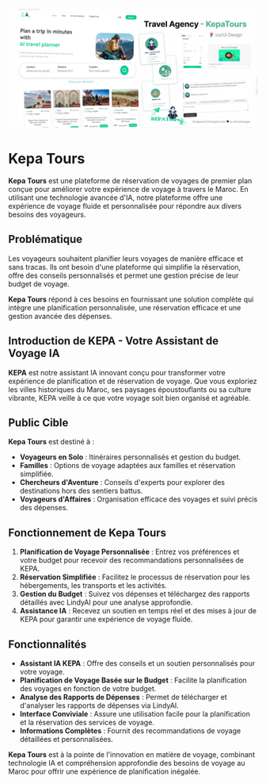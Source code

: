 <img src="kepatours image.png" border="0">

# Kepa Tours

**Kepa Tours** est une plateforme de réservation de voyages de premier plan conçue pour améliorer votre expérience de voyage à travers le Maroc. En utilisant une technologie avancée d'IA, notre plateforme offre une expérience de voyage fluide et personnalisée pour répondre aux divers besoins des voyageurs.

## Problématique

Les voyageurs souhaitent planifier leurs voyages de manière efficace et sans tracas. Ils ont besoin d'une plateforme qui simplifie la réservation, offre des conseils personnalisés et permet une gestion précise de leur budget de voyage.

**Kepa Tours** répond à ces besoins en fournissant une solution complète qui intègre une planification personnalisée, une réservation efficace et une gestion avancée des dépenses.

## Introduction de KEPA - Votre Assistant de Voyage IA

**KEPA** est notre assistant IA innovant conçu pour transformer votre expérience de planification et de réservation de voyage. Que vous exploriez les villes historiques du Maroc, ses paysages époustouflants ou sa culture vibrante, KEPA veille à ce que votre voyage soit bien organisé et agréable.

## Public Cible

**Kepa Tours** est destiné à :

- **Voyageurs en Solo** : Itinéraires personnalisés et gestion du budget.
- **Familles** : Options de voyage adaptées aux familles et réservation simplifiée.
- **Chercheurs d'Aventure** : Conseils d'experts pour explorer des destinations hors des sentiers battus.
- **Voyageurs d'Affaires** : Organisation efficace des voyages et suivi précis des dépenses.

## Fonctionnement de Kepa Tours

1. **Planification de Voyage Personnalisée** : Entrez vos préférences et votre budget pour recevoir des recommandations personnalisées de KEPA.
2. **Réservation Simplifiée** : Facilitez le processus de réservation pour les hébergements, les transports et les activités.
3. **Gestion du Budget** : Suivez vos dépenses et téléchargez des rapports détaillés avec LindyAI pour une analyse approfondie.
4. **Assistance IA** : Recevez un soutien en temps réel et des mises à jour de KEPA pour garantir une expérience de voyage fluide.

## Fonctionnalités

- **Assistant IA KEPA** : Offre des conseils et un soutien personnalisés pour votre voyage.
- **Planification de Voyage Basée sur le Budget** : Facilite la planification des voyages en fonction de votre budget.
- **Analyse des Rapports de Dépenses** : Permet de télécharger et d'analyser les rapports de dépenses via LindyAI.
- **Interface Conviviale** : Assure une utilisation facile pour la planification et la réservation des services de voyage.
- **Informations Complètes** : Fournit des recommandations de voyage détaillées et personnalisées.

**Kepa Tours** est à la pointe de l'innovation en matière de voyage, combinant technologie IA et compréhension approfondie des besoins de voyage au Maroc pour offrir une expérience de planification inégalée.
